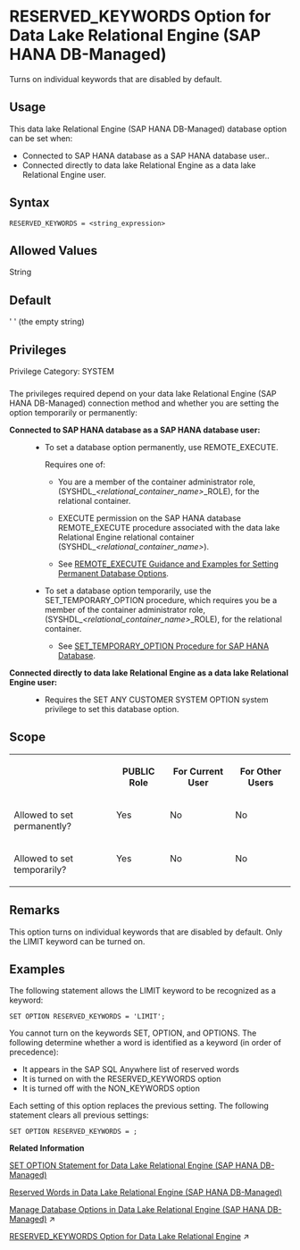 <!-- loio991b4fb75bed4696885132f2c32419be -->

# RESERVED\_KEYWORDS Option for Data Lake Relational Engine \(SAP HANA DB-Managed\)

Turns on individual keywords that are disabled by default.



<a name="loio991b4fb75bed4696885132f2c32419be__section_dzz_4jj_kyb"/>

## Usage

This data lake Relational Engine \(SAP HANA DB-Managed\) database option can be set when:

-   Connected to SAP HANA database as a SAP HANA database user..
-   Connected directly to data lake Relational Engine as a data lake Relational Engine user.



<a name="loio991b4fb75bed4696885132f2c32419be__section_jb2_khy_lrb"/>

## Syntax

```
RESERVED_KEYWORDS = <string_expression>
```



<a name="loio991b4fb75bed4696885132f2c32419be__section_ymm_khy_lrb"/>

## Allowed Values

String



<a name="loio991b4fb75bed4696885132f2c32419be__section_w4c_lhy_lrb"/>

## Default

' ' \(the empty string\)



<a name="loio991b4fb75bed4696885132f2c32419be__section_ufx_l5b_dxb"/>

## Privileges

Privilege Category: SYSTEM



### 

The privileges required depend on your data lake Relational Engine \(SAP HANA DB-Managed\) connection method and whether you are setting the option temporarily or permanently:


<dl>
<dt><b>

Connected to SAP HANA database as a SAP HANA database user:

</b></dt>
<dd>

-   To set a database option permanently, use REMOTE\_EXECUTE.

    Requires one of:

    -   You are a member of the container administrator role, \(SYSHDL\_*<relational\_container\_name\>*\_ROLE\), for the relational container.
    -   EXECUTE permission on the SAP HANA database REMOTE\_EXECUTE procedure associated with the data lake Relational Engine relational container \(SYSHDL\_*<relational\_container\_name\>*\).

    -   See [REMOTE\_EXECUTE Guidance and Examples for Setting Permanent Database Options](remote-execute-guidance-and-examples-for-setting-permanent-database-options-0023bea.md).


-   To set a database option temporarily, use the SET\_TEMPORARY\_OPTION procedure, which requires you be a member of the container administrator role, \(SYSHDL\_*<relational\_container\_name\>*\_ROLE\), for the relational container.

    -   See [SET\_TEMPORARY\_OPTION Procedure for SAP HANA Database](../080-sap-hana-database-for-data-lake-relational-engine/set-temporary-option-procedure-for-sap-hana-database-abcd703.md).





</dd><dt><b>

Connected directly to data lake Relational Engine as a data lake Relational Engine user:

</b></dt>
<dd>

-   Requires the SET ANY CUSTOMER SYSTEM OPTION system privilege to set this database option.



</dd>
</dl>



<a name="loio991b4fb75bed4696885132f2c32419be__section_dvv_4hy_lrb"/>

## Scope


<table>
<tr>
<th valign="top">

 

</th>
<th valign="top">

PUBLIC Role

</th>
<th valign="top">

For Current User

</th>
<th valign="top">

For Other Users

</th>
</tr>
<tr>
<td valign="top">

Allowed to set permanently?

</td>
<td valign="top">

Yes

</td>
<td valign="top">

No

</td>
<td valign="top">

No

</td>
</tr>
<tr>
<td valign="top">

Allowed to set temporarily?

</td>
<td valign="top">

Yes

</td>
<td valign="top">

No

</td>
<td valign="top">

No

</td>
</tr>
</table>



<a name="loio991b4fb75bed4696885132f2c32419be__section_cgk_phy_lrb"/>

## Remarks

This option turns on individual keywords that are disabled by default. Only the LIMIT keyword can be turned on.



<a name="loio991b4fb75bed4696885132f2c32419be__section_lbv_phy_lrb"/>

## Examples

The following statement allows the LIMIT keyword to be recognized as a keyword:

```
SET OPTION RESERVED_KEYWORDS = 'LIMIT';
```

You cannot turn on the keywords SET, OPTION, and OPTIONS. The following determine whether a word is identified as a keyword \(in order of precedence\):

-   It appears in the SAP SQL Anywhere list of reserved words
-   It is turned on with the RESERVED\_KEYWORDS option
-   It is turned off with the NON\_KEYWORDS option

Each setting of this option replaces the previous setting. The following statement clears all previous settings:

```
SET OPTION RESERVED_KEYWORDS = ;
```

**Related Information**  


[SET OPTION Statement for Data Lake Relational Engine \(SAP HANA DB-Managed\)](../030-sql-statements/set-option-statement-for-data-lake-relational-engine-sap-hana-db-managed-84a37a4.md "Changes options that affect the behavior of the database and its compatibility with Transact-SQL. Setting the value of an option can change the behavior for all users or an individual user, in either a temporary or permanent scope.")

[Reserved Words in Data Lake Relational Engine \(SAP HANA DB-Managed\)](../010-sql-language-elements/reserved-words-in-data-lake-relational-engine-sap-hana-db-managed-2bbe71e.md "Some keywords in SQL are also reserved words.")

[Manage Database Options in Data Lake Relational Engine (SAP HANA DB-Managed)](https://help.sap.com/viewer/9220e7fec0fe4503b5c5a6e21d584e63/2024_1_QRC/en-US/964f12eb2961478b8205f5bfd8ee2ec6.html "Data lake Relational Engine database options are configurable settings that change the way the data lake Relational Engine instance behaves or performs.") :arrow_upper_right:

[RESERVED_KEYWORDS Option for Data Lake Relational Engine](https://help.sap.com/viewer/19b3964099384f178ad08f2d348232a9/2024_1_QRC/en-US/a248737984f21015a82f960e9878cbd1.html "Turns on individual keywords that are disabled by default.") :arrow_upper_right:

